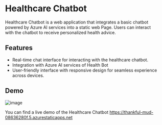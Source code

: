 # Healthcare Chatbot

Healthcare Chatbot is a web application that integrates a basic chatbot powered by Azure AI services into a static web Page. Users can interact with the chatbot to receive personalized health advice.

## Features

- Real-time chat interface for interacting with the healthcare chatbot.
- Integration with Azure AI services of Health Bot
- User-friendly interface with responsive design for seamless experience across devices.

## Demo
![image](https://github.com/Bapun20/ftr/assets/128414400/469d50b7-5292-46f2-89c8-7e845966005d)

You can find a live demo of the Healthcare Chatbot 
https://thankful-mud-08636280f.5.azurestaticapps.net


